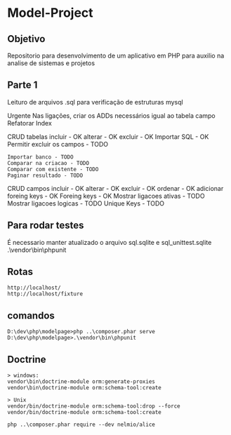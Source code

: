# Model-Project

## Objetivo

Repositorio para desenvolvimento de um aplicativo em PHP para auxilio na analise de sistemas e projetos

## Parte 1

Leituro de arquivos .sql para verificação de estruturas mysql

Urgente
    Nas ligações, criar os ADDs necessários igual ao tabela campo
    Refatorar Index

CRUD tabelas
    incluir - OK
    alterar - OK
    excluir - OK
    Importar SQL - OK
    Permitir excluir os campos - TODO

    Importar banco - TODO
    Comparar na criacao - TODO
    Comparar com existente - TODO
    Paginar resultado - TODO

CRUD campos
    incluir - OK
    alterar - OK
    excluir - OK
    ordenar - OK
    adicionar foreing keys - OK
    Foreing keys - OK
    Mostrar ligacoes ativas - TODO
    Mostrar ligacoes logicas - TODO
    Unique Keys - TODO

## Para rodar testes
É necessario manter atualizado o arquivo sql.sqlite e sql_unittest.sqlite
.\vendor\bin\phpunit

## Rotas
    http://localhost/
    http://localhost/fixture

## comandos
    D:\dev\php\modelpage>php ..\composer.phar serve
    D:\dev\php\modelpage>.\vendor\bin\phpunit

## Doctrine
    > windows:
    vendor\bin\doctrine-module orm:generate-proxies
    vendor\bin\doctrine-module orm:schema-tool:create

    > Unix
    vendor/bin/doctrine-module orm:schema-tool:drop --force
    vendor/bin/doctrine-module orm:schema-tool:create

    php ..\composer.phar require --dev nelmio/alice